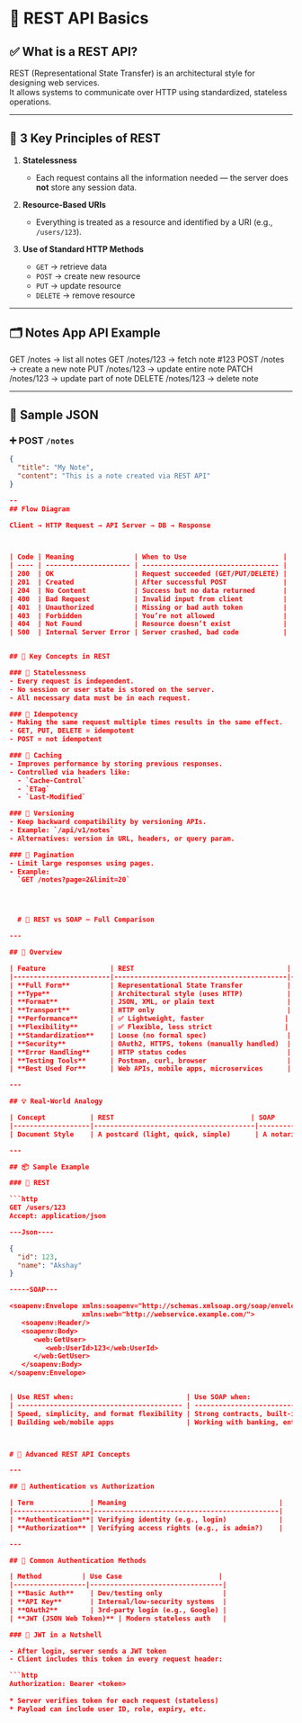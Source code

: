 # 🧠 REST API Basics

## ✅ What is a REST API?

REST (Representational State Transfer) is an architectural style for designing web services.  
It allows systems to communicate over HTTP using standardized, stateless operations.

---

## 🔑 3 Key Principles of REST

1. **Statelessness**  
   - Each request contains all the information needed — the server does **not** store any session data.
   
2. **Resource-Based URIs**  
   - Everything is treated as a resource and identified by a URI (e.g., `/users/123`).

3. **Use of Standard HTTP Methods**  
   - `GET` → retrieve data  
   - `POST` → create new resource  
   - `PUT` → update resource  
   - `DELETE` → remove resource

---

## 🗂️ Notes App API Example

GET     /notes           → list all notes
GET     /notes/123       → fetch note #123
POST    /notes           → create a new note
PUT     /notes/123       → update entire note
PATCH   /notes/123       → update part of note
DELETE  /notes/123       → delete note


---

## 💬 Sample JSON

### ➕ POST `/notes`
```json
{
  "title": "My Note",
  "content": "This is a note created via REST API"
}

--
## Flow Diagram

Client → HTTP Request → API Server → DB → Response



| Code | Meaning               | When to Use                        |
| ---- | --------------------- | ---------------------------------- |
| 200  | OK                    | Request succeeded (GET/PUT/DELETE) |
| 201  | Created               | After successful POST              |
| 204  | No Content            | Success but no data returned       |
| 400  | Bad Request           | Invalid input from client          |
| 401  | Unauthorized          | Missing or bad auth token          |
| 403  | Forbidden             | You’re not allowed                 |
| 404  | Not Found             | Resource doesn’t exist             |
| 500  | Internal Server Error | Server crashed, bad code           |


## 🧠 Key Concepts in REST

### 🔹 Statelessness
- Every request is independent.
- No session or user state is stored on the server.
- All necessary data must be in each request.

### 🔹 Idempotency
- Making the same request multiple times results in the same effect.
- GET, PUT, DELETE = idempotent  
- POST = not idempotent

### 🔹 Caching
- Improves performance by storing previous responses.
- Controlled via headers like:
  - `Cache-Control`
  - `ETag`
  - `Last-Modified`

### 🔹 Versioning
- Keep backward compatibility by versioning APIs.
- Example: `/api/v1/notes`  
- Alternatives: version in URL, headers, or query param.

### 🔹 Pagination
- Limit large responses using pages.
- Example:  
  `GET /notes?page=2&limit=20`




  # 🧪 REST vs SOAP – Full Comparison

---

## 📖 Overview

| Feature                | REST                                      | SOAP                                         |
|------------------------|-------------------------------------------|-----------------------------------------------|
| **Full Form**          | Representational State Transfer           | Simple Object Access Protocol                 |
| **Type**               | Architectural style (uses HTTP)           | Strict protocol (uses XML + WSDL)             |
| **Format**             | JSON, XML, or plain text                  | **XML only**                                  |
| **Transport**          | HTTP only                                 | HTTP, SMTP, TCP, etc.                         |
| **Performance**        | ✅ Lightweight, faster                    | ❌ Heavy (XML parsing, strict structure)      |
| **Flexibility**        | ✅ Flexible, less strict                  | ❌ Rigid, strict schema                        |
| **Standardization**    | Loose (no formal spec)                    | Strict (uses WSDL for service contracts)       |
| **Security**           | OAuth2, HTTPS, tokens (manually handled)  | WS-Security (built-in security features)       |
| **Error Handling**     | HTTP status codes                         | Uses structured **SOAP Fault** messages       |
| **Testing Tools**      | Postman, curl, browser                    | Special tools (SoapUI, WSDL clients)           |
| **Best Used For**      | Web APIs, mobile apps, microservices      | Enterprise apps, banking, legacy systems       |

---

## 💡 Real-World Analogy

| Concept           | REST                                  | SOAP                                  |
|-------------------|----------------------------------------|----------------------------------------|
| Document Style    | A postcard (light, quick, simple)      | A notarized legal document (heavy, strict) |

---

## 📦 Sample Example

### 🔹 REST

```http
GET /users/123
Accept: application/json

---Json----

{
  "id": 123,
  "name": "Akshay"
}

-----SOAP---

<soapenv:Envelope xmlns:soapenv="http://schemas.xmlsoap.org/soap/envelope/"
                  xmlns:web="http://webservice.example.com/">
   <soapenv:Header/>
   <soapenv:Body>
      <web:GetUser>
         <web:UserId>123</web:UserId>
      </web:GetUser>
   </soapenv:Body>
</soapenv:Envelope>


| Use REST when:                            | Use SOAP when:                                  |
| ----------------------------------------- | ----------------------------------------------- |
| Speed, simplicity, and format flexibility | Strong contracts, built-in security, legacy B2B |
| Building web/mobile apps                  | Working with banking, enterprise, or telecom    |



# 🚀 Advanced REST API Concepts

---

## 🔐 Authentication vs Authorization

| Term              | Meaning                                      |
|-------------------|----------------------------------------------|
| **Authentication**| Verifying identity (e.g., login)             |
| **Authorization** | Verifying access rights (e.g., is admin?)    |

---

## 🔑 Common Authentication Methods

| Method          | Use Case                        |
|------------------|---------------------------------|
| **Basic Auth**    | Dev/testing only               |
| **API Key**       | Internal/low-security systems  |
| **OAuth2**        | 3rd-party login (e.g., Google) |
| **JWT (JSON Web Token)** | Modern stateless auth   |

### 📌 JWT in a Nutshell

- After login, server sends a JWT token
- Client includes this token in every request header:

```http
Authorization: Bearer <token>
 
* Server verifies token for each request (stateless)
* Payload can include user ID, role, expiry, etc.
